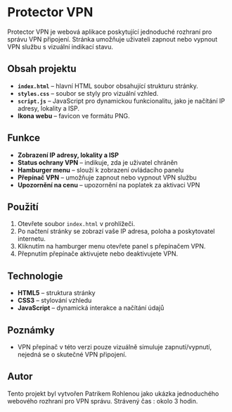 # Protector VPN

Protector VPN je webová aplikace poskytující jednoduché rozhraní pro správu VPN připojení. Stránka umožňuje uživateli zapnout nebo vypnout VPN službu s vizuální indikací stavu.

## Obsah projektu
- **`index.html`** – hlavní HTML soubor obsahující strukturu stránky.
- **`styles.css`** – soubor se styly pro vizuální vzhled.
- **`script.js`** – JavaScript pro dynamickou funkcionalitu, jako je načítání IP adresy, lokality a ISP.
- **Ikona webu** – favicon ve formátu PNG.

## Funkce
- **Zobrazení IP adresy, lokality a ISP**
- **Status ochrany VPN** – indikuje, zda je uživatel chráněn
- **Hamburger menu** – slouží k zobrazení ovládacího panelu
- **Přepínač VPN** – umožňuje zapnout nebo vypnout VPN službu
- **Upozornění na cenu** – upozornění na poplatek za aktivaci VPN

## Použití
1. Otevřete soubor `index.html` v prohlížeči.
2. Po načtení stránky se zobrazí vaše IP adresa, poloha a poskytovatel internetu.
3. Kliknutím na hamburger menu otevřete panel s přepínačem VPN.
4. Přepnutím přepínače aktivujete nebo deaktivujete VPN.

## Technologie
- **HTML5** – struktura stránky
- **CSS3** – stylování vzhledu
- **JavaScript** – dynamická interakce a načítání údajů

## Poznámky
- VPN přepínač v této verzi pouze vizuálně simuluje zapnutí/vypnutí, nejedná se o skutečné VPN připojení.

## Autor
Tento projekt byl vytvořen Patrikem Rohlenou jako ukázka jednoduchého webového rozhraní pro VPN správu.
Strávený čas : okolo 3 hodin.
